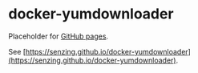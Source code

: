 # docker-yumdownloader

Placeholder for [GitHub pages](https://pages.github.com/).

See [https://senzing.github.io/docker-yumdownloader](https://senzing.github.io/docker-yumdownloader).
